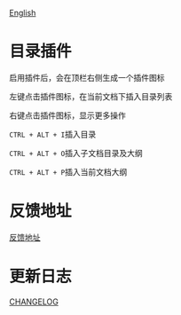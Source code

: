 [English](https://github.com/TinkMingKing/siyuan-plugins-index/blob/main/README.md)

# 目录插件

启用插件后，会在顶栏右侧生成一个插件图标

左键点击插件图标，在当前文档下插入目录列表

右键点击插件图标，显示更多操作

`CTRL + ALT + I`插入目录

`CTRL + ALT + O`插入子文档目录及大纲

`CTRL + ALT + P`插入当前文档大纲

# 反馈地址

[反馈地址](https://ld246.com/article/1698684433007)

# 更新日志

[CHANGELOG](https://github.com/TinkMingKing/siyuan-plugins-index/blob/main/CHANGELOG.md)